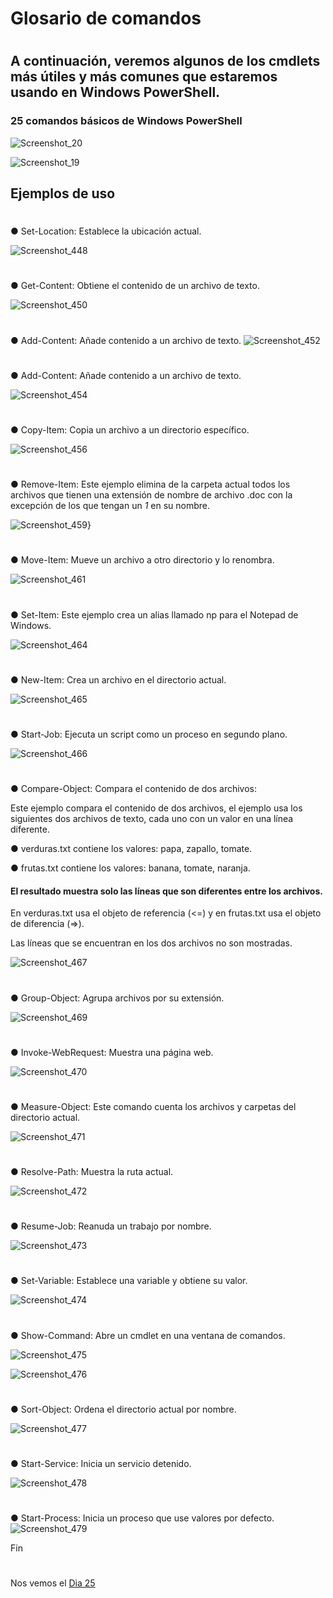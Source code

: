 
# Glosario de comandos
#
## A continuación, veremos algunos de los cmdlets más útiles y más comunes que estaremos usando en Windows PowerShell.

### 25 comandos básicos de Windows PowerShell

![Screenshot_20](https://user-images.githubusercontent.com/96561825/173208097-bddecb5b-0dce-48a7-af13-c8dd6b8f9bc4.png)

![Screenshot_19](https://user-images.githubusercontent.com/96561825/173208099-44a82f95-c7fa-441a-bbcc-33c539a1df5f.png)




## Ejemplos de uso
#
● Set-Location: Establece la ubicación actual.

![Screenshot_448](https://user-images.githubusercontent.com/96561825/172919083-54f12af9-104b-4b3c-94cd-1057efeb5cd5.png)
#
● Get-Content: Obtiene el contenido de un archivo de texto.

![Screenshot_450](https://user-images.githubusercontent.com/96561825/172919146-18533462-f631-4a86-b705-5c139c167450.png)
#
● Add-Content: Añade contenido a un archivo de texto.
![Screenshot_452](https://user-images.githubusercontent.com/96561825/172919193-98bf8928-00e2-4ff2-913a-483b796b36a4.png)
#
● Add-Content: Añade contenido a un archivo de texto.

![Screenshot_454](https://user-images.githubusercontent.com/96561825/172919249-87381362-1be1-4074-8701-289dd002e225.png)
#
● Copy-Item: Copia un archivo a un directorio específico.

![Screenshot_456](https://user-images.githubusercontent.com/96561825/172919329-c7930d02-9e85-489a-98bf-412e6180bc47.png)
#
● Remove-Item: Este ejemplo elimina de la carpeta actual todos los archivos que tienen una extensión de nombre de archivo .doc con la excepción de los que tengan un *1* en su nombre.

![Screenshot_459](https://user-images.githubusercontent.com/96561825/172919484-e7bbe0aa-4919-4c22-b766-01b3c6882fe9.png)}
#
● Move-Item: Mueve un archivo a otro directorio y lo renombra.

![Screenshot_461](https://user-images.githubusercontent.com/96561825/172919541-628ecf3a-f48b-47e8-b50d-2202f73817c4.png)

#
● Set-Item: Este ejemplo crea un alias llamado np para el Notepad de Windows.


![Screenshot_464](https://user-images.githubusercontent.com/96561825/172919597-0bcb9372-3726-4772-91e8-fb9d65baa89f.png)

#
● New-Item: Crea un archivo en el directorio actual.

![Screenshot_465](https://user-images.githubusercontent.com/96561825/172919632-3634b883-c74d-4ac5-9022-399001c0e163.png)

#
● Start-Job: Ejecuta un script como un proceso en segundo plano.

![Screenshot_466](https://user-images.githubusercontent.com/96561825/172919697-b24fff27-1dba-483c-8c05-718629ddec9b.png)

#
● Compare-Object: Compara el contenido de dos archivos:

Este ejemplo compara el contenido de dos archivos, el ejemplo usa los siguientes dos archivos de texto, cada uno con un valor en una línea diferente.

● verduras.txt contiene los valores: papa, zapallo, tomate.

● frutas.txt contiene los valores: banana, tomate, naranja.

#### El resultado muestra solo las líneas que son diferentes entre los archivos. 
En verduras.txt usa el objeto de referencia (<=) y en frutas.txt usa el objeto de diferencia (=>). 

Las líneas que se encuentran en los dos archivos no son mostradas.

![Screenshot_467](https://user-images.githubusercontent.com/96561825/172919823-3fb52955-5887-4a5e-9622-3466a7e08543.png)
#
● Group-Object: Agrupa archivos por su extensión.


![Screenshot_469](https://user-images.githubusercontent.com/96561825/172919919-995dbb5e-78aa-4e28-9a10-4416982d88af.png)
#

● Invoke-WebRequest: Muestra una página web.

![Screenshot_470](https://user-images.githubusercontent.com/96561825/172919970-cb734be0-2bae-42b7-bfd3-808e2077f6b1.png)
#
● Measure-Object: Este comando cuenta los archivos y carpetas del directorio actual.

![Screenshot_471](https://user-images.githubusercontent.com/96561825/172920029-92834ee2-f991-466f-814a-9ff9ca16e098.png)
#
● Resolve-Path: Muestra la ruta actual.

![Screenshot_472](https://user-images.githubusercontent.com/96561825/172920083-2bd353d0-1437-480c-a9cc-0254b88550fb.png)
#
● Resume-Job: Reanuda un trabajo por nombre.


![Screenshot_473](https://user-images.githubusercontent.com/96561825/172920129-9a485b7f-e368-4d3a-801f-969afd97a479.png)

#
● Set-Variable: Establece una variable y obtiene su valor.

![Screenshot_474](https://user-images.githubusercontent.com/96561825/172920179-bfdc1c9b-b324-4e94-9a02-7c5e287246d2.png)
#
● Show-Command: Abre un cmdlet en una ventana de comandos.

![Screenshot_475](https://user-images.githubusercontent.com/96561825/172920266-58fca462-a61f-4ec4-b4d1-c19fb1678919.png)




![Screenshot_476](https://user-images.githubusercontent.com/96561825/172920313-23674016-d9b5-4dd0-9a24-1b7f8c0ed168.png)

#
● Sort-Object: Ordena el directorio actual por nombre.


![Screenshot_477](https://user-images.githubusercontent.com/96561825/172920444-c67e26c8-dc7c-4d1e-9b25-3619b8b29e26.png)

#
● Start-Service: Inicia un servicio detenido.


![Screenshot_478](https://user-images.githubusercontent.com/96561825/172920478-e6b6d364-5b43-4fbd-a47d-357c62461e9b.png)

#
● Start-Process: Inicia un proceso que use valores por defecto.
![Screenshot_479](https://user-images.githubusercontent.com/96561825/172920503-1e3177f8-5e59-4591-a12c-6dde39214c54.png)


Fin



#
#
#
#
#

Nos vemos el [Dia 25](day25.md)
